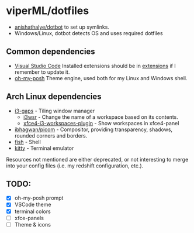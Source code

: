 # viperML/dotfiles

- [anishathalye/dotbot](https://github.com/anishathalye/dotbot)
to set up symlinks.
- Windows/Linux, dotbot detects OS and uses required dotfiles


## Common dependencies
- [Visual Studio Code](https://code.visualstudio.com) Installed extensions should be in [extensions](Code/extensions) if I remember to update it.
- [oh-my-posh](https://ohmyposh.dev) Theme engine, used both for my Linux and Windows shell.


## Arch Linux dependencies
- [i3-gaps](https://github.com/Airblader/i3) - Tiling window manager
  - [i3wsr](https://github.com/roosta/i3wsr) - Change the name of a workspace based on its contents.
  - [xfce4-i3-workspaces-plugin](https://github.com/denesb/xfce4-i3-workspaces-plugin) - Show workspaces in xfce4-panel
- [ibhagwan/picom](https://github.com/ibhagwan/picom/) - Compositor, providing transparency, shadows, rounded corners and borders.
- [fish](https://fishshell.com) - Shell
- [kitty](https://sw.kovidgoyal.net/kitty/) - Terminal emulator

Resources not mentioned are either deprecated, or not interesting to merge into your config files (i.e. my redshift configuration, etc.).


## TODO:
- [x] oh-my-posh prompt
- [x] VSCode theme
- [x] terminal colors
- [ ] xfce-panels
- [ ] Theme & icons